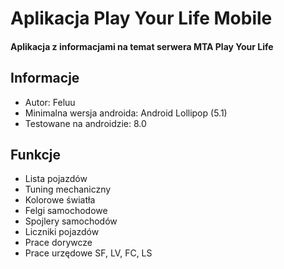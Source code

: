 # Aplikacja Play Your Life Mobile
#### Aplikacja z informacjami na temat serwera MTA Play Your Life 

## Informacje
-   Autor: Feluu
-   Minimalna wersja androida: Android Lollipop (5.1)
-   Testowane na androidzie: 8.0
## Funkcje
-   Lista pojazdów
-   Tuning mechaniczny
-   Kolorowe światła
-   Felgi samochodowe
-   Spojlery samochodów
-   Liczniki pojazdów
-   Prace dorywcze
-   Prace urzędowe SF, LV, FC, LS
